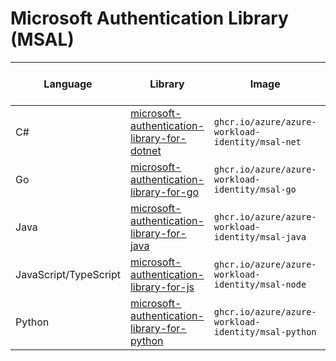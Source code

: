 # Microsoft Authentication Library (MSAL)

| Language              | Library                                                                                                               | Image                                               | Example                                                                                        | Has Windows Images |
| --------------------- | --------------------------------------------------------------------------------------------------------------------- | --------------------------------------------------- | ---------------------------------------------------------------------------------------------- | ------------------ |
| C#                    | [microsoft-authentication-library-for-dotnet](https://github.com/AzureAD/microsoft-authentication-library-for-dotnet) | `ghcr.io/azure/azure-workload-identity/msal-net`    | [Link](https://github.com/Azure/azure-workload-identity/tree/main/examples/msal-net/akvdotnet) | ✅                  |
| Go                    | [microsoft-authentication-library-for-go](https://github.com/AzureAD/microsoft-authentication-library-for-go)         | `ghcr.io/azure/azure-workload-identity/msal-go`     | [Link](https://github.com/Azure/azure-workload-identity/tree/main/examples/msal-go)            | ✅                  |
| Java                  | [microsoft-authentication-library-for-java](https://github.com/AzureAD/microsoft-authentication-library-for-java)     | `ghcr.io/azure/azure-workload-identity/msal-java`   | [Link](https://github.com/Azure/azure-workload-identity/tree/main/examples/msal-java)          | ❌                  |
| JavaScript/TypeScript | [microsoft-authentication-library-for-js](https://github.com/AzureAD/microsoft-authentication-library-for-js)         | `ghcr.io/azure/azure-workload-identity/msal-node`   | [Link](https://github.com/Azure/azure-workload-identity/tree/main/examples/msal-node)          | ❌                  |
| Python                | [microsoft-authentication-library-for-python](https://github.com/AzureAD/microsoft-authentication-library-for-python) | `ghcr.io/azure/azure-workload-identity/msal-python` | [Link](https://github.com/Azure/azure-workload-identity/tree/main/examples/msal-python)        | ❌                  |
